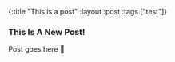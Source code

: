 {:title "This is a post"
 :layout :post
 :tags  ["test"]}

### This Is A New Post!

Post goes here 👀
